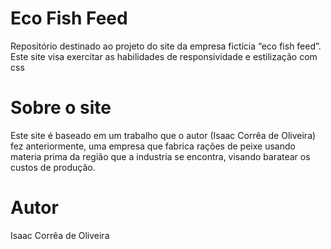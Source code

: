# Eco Fish Feed
Repositório destinado ao projeto do site da empresa fictícia “eco fish feed”. Este site visa exercitar as habilidades de responsividade e estilização com css

# Sobre o site
Este site é baseado em um trabalho que o autor (Isaac Corrêa de Oliveira) fez anteriormente, uma empresa que fabrica rações de peixe usando materia prima da região que a industria se encontra, visando baratear os custos de produção.

# Autor 
Isaac Corrêa de Oliveira
